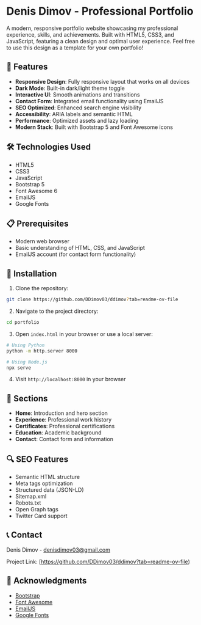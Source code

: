 # Denis Dimov - Professional Portfolio

A modern, responsive portfolio website showcasing my professional experience, skills, and achievements. Built with HTML5, CSS3, and JavaScript, featuring a clean design and optimal user experience. Feel free to use this design as a template for your own portfolio!

## 🌟 Features

- **Responsive Design**: Fully responsive layout that works on all devices
- **Dark Mode**: Built-in dark/light theme toggle
- **Interactive UI**: Smooth animations and transitions
- **Contact Form**: Integrated email functionality using EmailJS
- **SEO Optimized**: Enhanced search engine visibility
- **Accessibility**: ARIA labels and semantic HTML
- **Performance**: Optimized assets and lazy loading
- **Modern Stack**: Built with Bootstrap 5 and Font Awesome icons

## 🛠️ Technologies Used

- HTML5
- CSS3
- JavaScript
- Bootstrap 5
- Font Awesome 6
- EmailJS
- Google Fonts

## 📋 Prerequisites

- Modern web browser
- Basic understanding of HTML, CSS, and JavaScript
- EmailJS account (for contact form functionality)

## 🚀 Installation

1. Clone the repository:
```bash
git clone https://github.com/DDimov03/ddimov?tab=readme-ov-file
```

2. Navigate to the project directory:
```bash
cd portfolio
```

3. Open `index.html` in your browser or use a local server:
```bash
# Using Python
python -m http.server 8000

# Using Node.js
npx serve
```

4. Visit `http://localhost:8000` in your browser

## 📱 Sections

- **Home**: Introduction and hero section
- **Experience**: Professional work history
- **Certificates**: Professional certifications
- **Education**: Academic background
- **Contact**: Contact form and information

## 🔍 SEO Features

- Semantic HTML structure
- Meta tags optimization
- Structured data (JSON-LD)
- Sitemap.xml
- Robots.txt
- Open Graph tags
- Twitter Card support

## 📞 Contact

Denis Dimov - [denisdimov03@gmail.com](mailto:denisdimov03@gmail.com)

Project Link: [https://github.com/DDimov03/ddimov?tab=readme-ov-file)

## 🙏 Acknowledgments

- [Bootstrap](https://getbootstrap.com/)
- [Font Awesome](https://fontawesome.com/)
- [EmailJS](https://www.emailjs.com/)
- [Google Fonts](https://fonts.google.com/) 
